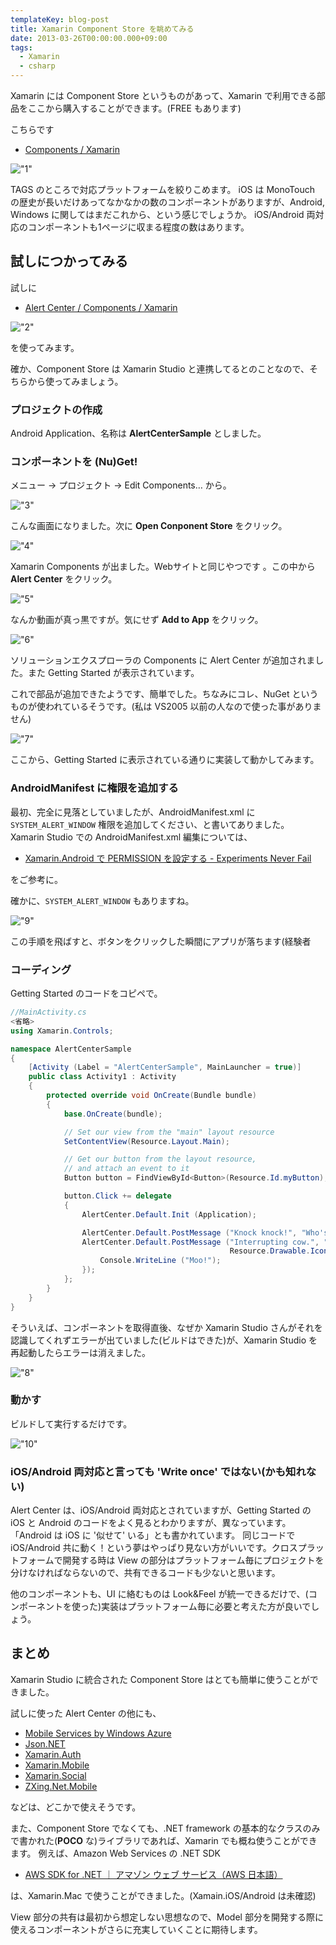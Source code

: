 ```yaml
---
templateKey: blog-post
title: Xamarin Component Store を眺めてみる
date: 2013-03-26T00:00:00.000+09:00
tags:
  - Xamarin
  - csharp
---
```

Xamarin には Component Store というものがあって、Xamarin で利用できる部品をここから購入することができます。(FREE もあります)
<!--more-->
こちらです

* [Components / Xamarin](http://components.xamarin.com/)

!["1"](https://blog.amay077.net/img/posts/walking_xamarin_components_1.png)

TAGS のところで対応プラットフォームを絞りこめます。
iOS は MonoTouch の歴史が長いだけあってなかなかの数のコンポーネントがありますが、Android, Windows に関してはまだこれから、という感じでしょうか。
iOS/Android 両対応のコンポーネントも1ページに収まる程度の数はあります。


## 試しにつかってみる
試しに

* [Alert Center / Components / Xamarin](http://components.xamarin.com/view/alert-center/)

!["2"](https://blog.amay077.net/img/posts/walking_xamarin_components_2.png)

を使ってみます。

確か、Component Store は Xamarin Studio と連携してるとのことなので、そちらから使ってみましょう。

### プロジェクトの作成

Android Application、名称は **AlertCenterSample** としました。

### コンポーネントを (Nu)Get!

メニュー → プロジェクト → Edit Components… から。

!["3"](https://blog.amay077.net/img/posts/walking_xamarin_components_3.png)

こんな画面になりました。次に **Open Conponent Store** をクリック。

!["4"](https://blog.amay077.net/img/posts/walking_xamarin_components_4.png)

Xamarin Components が出ました。Webサイトと同じやつです
。この中から **Alert Center** をクリック。

!["5"](https://blog.amay077.net/img/posts/walking_xamarin_components_5.png)

なんか動画が真っ黒ですが。気にせず **Add to App** をクリック。

!["6"](https://blog.amay077.net/img/posts/walking_xamarin_components_6.png)

ソリューションエクスプローラの Components に Alert Center が追加されました。また Getting Started が表示されています。

これで部品が追加できたようです、簡単でした。ちなみにコレ、NuGet というものが使われているそうです。(私は VS2005 以前の人なので使った事がありません)

!["7"](https://blog.amay077.net/img/posts/walking_xamarin_components_7.png)

ここから、Getting Started に表示されている通りに実装して動かしてみます。

### AndroidManifest に権限を追加する
最初、完全に見落としていましたが、AndroidManifest.xml に ``SYSTEM_ALERT_WINDOW`` 権限を追加してください、と書いてありました。
Xamarin Studio での AndroidManifest.xml 編集については、

* [Xamarin.Android で PERMISSION を設定する - Experiments Never Fail](http://amay077.github.com/blog/2013/03/02/xamarin-android-permission/)

をご参考に。

確かに、``SYSTEM_ALERT_WINDOW`` もありますね。

!["9"](https://blog.amay077.net/img/posts/walking_xamarin_components_9.png)

この手順を飛ばすと、ボタンをクリックした瞬間にアプリが落ちます(経験者

### コーディング

Getting Started のコードをコピペで。

```csharp
//MainActivity.cs
<省略>
using Xamarin.Controls;

namespace AlertCenterSample
{
    [Activity (Label = "AlertCenterSample", MainLauncher = true)]
    public class Activity1 : Activity
    {
        protected override void OnCreate(Bundle bundle)
        {
            base.OnCreate(bundle);

            // Set our view from the "main" layout resource
            SetContentView(Resource.Layout.Main);

            // Get our button from the layout resource,
            // and attach an event to it
            Button button = FindViewById<Button>(Resource.Id.myButton);

            button.Click += delegate
            {
                AlertCenter.Default.Init (Application);

                AlertCenter.Default.PostMessage ("Knock knock!", "Who's there?", Resource.Drawable.Icon);
                AlertCenter.Default.PostMessage ("Interrupting cow.", "Interrupting cow who?",
                                                 Resource.Drawable.Icon, () => {
                    Console.WriteLine ("Moo!");
                });
            };
        }
    }
}
```

そういえば、コンポーネントを取得直後、なぜか Xamarin Studio さんがそれを認識してくれずエラーが出ていました(ビルドはできた)が、Xamarin Studio を再起動したらエラーは消えました。

!["8"](https://blog.amay077.net/img/posts/walking_xamarin_components_8.png)

### 動かす

ビルドして実行するだけです。

!["10"](https://blog.amay077.net/img/posts/walking_xamarin_components_10.png)

### iOS/Android 両対応と言っても 'Write once' ではない(かも知れない)
Alert Center は、iOS/Android 両対応とされていますが、Getting Started の iOS と Android のコードをよく見るとわかりますが、異なっています。「Android は iOS に '似せて' いる」とも書かれています。
同じコードで iOS/Android 共に動く！という夢はやっぱり見ない方がいいです。クロスプラットフォームで開発する時は View の部分はプラットフォーム毎にプロジェクトを分けなければならないので、共有できるコードも少ないと思います。

他のコンポーネントも、UI に絡むものは Look&Feel が統一できるだけで、(コンポーネントを使った)実装はプラットフォーム毎に必要と考えた方が良いでしょう。

## まとめ
Xamarin Studio に統合された Component Store はとても簡単に使うことができました。

試しに使った Alert Center の他にも、

* [Mobile Services by Windows Azure](http://components.xamarin.com/view/azure-mobile-services/)
* [Json.NET](http://components.xamarin.com/view/json.net)
* [Xamarin.Auth](http://components.xamarin.com/view/xamarin.auth)
* [Xamarin.Mobile](http://components.xamarin.com/view/xamarin.mobile)
* [Xamarin.Social](http://components.xamarin.com/view/xamarin.social)
* [ZXing.Net.Mobile](http://components.xamarin.com/view/zxing.net.mobile)

などは、どこかで使えそうです。

また、Component Store でなくても、.NET framework の基本的なクラスのみで書かれた(**POCO** な)ライブラリであれば、Xamarin でも概ね使うことができます。
例えば、Amazon Web Services の .NET SDK

* [AWS SDK for .NET ｜ アマゾン ウェブ サービス（AWS 日本語）](http://aws.amazon.com/jp/sdkfornet/)

は、Xamarin.Mac で使うことができました。(Xamain.iOS/Android は未確認)

View 部分の共有は最初から想定しない思想なので、Model 部分を開発する際に使えるコンポーネントがさらに充実していくことに期待します。
